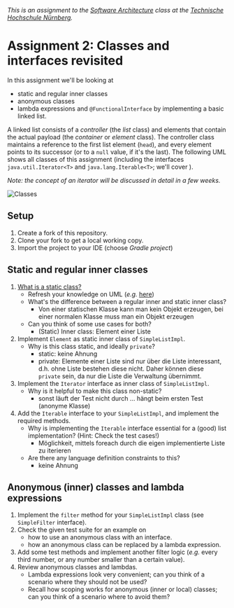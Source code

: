 _This is an assignment to the [Software Architecture](https://ohm-softa.github.io) class at the [Technische Hochschule Nürnberg](http://www.th-nuernberg.de)._

# Assignment 2: Classes and interfaces revisited

In this assignment we'll be looking at 
- static and regular inner classes
- anonymous classes
- lambda expressions and `@FunctionalInterface`
by implementing a basic linked list.

A linked list consists of a _controller_ (the _list_ class) and elements that contain the actual payload (the _container_ or _element_ class).
The controller class maintains a reference to the first list element (`head`), and every element points to its successor (or to a `null` value, if it's the last).
The following UML shows all classes of this assignment (including the interfaces `java.util.Iterator<T>` and `java.lang.Iterable<T>`; we'll cover ).

_Note: the concept of an iterator will be discussed in detail in a few weeks._

![Classes](assets/class-spec.svg)


## Setup

1. Create a fork of this repository.
2. Clone your fork to get a local working copy.
3. Import the project to your IDE (choose _Gradle project_)


## Static and regular inner classes

1. [What is a static class?](http://lmgtfy.com/?q=java+static+inner+class)
	- Refresh your knowledge on UML (_e.g._ [here](http://plantuml.com/class-diagram))
	- What's the difference between a regular inner and static inner class?
	    - Von einer statischen Klasse kann man kein Objekt erzeugen, bei einer normalen Klasse muss man ein Objekt erzeugen
	- Can you think of some use cases for both?
	    - (Static) Inner class: Element einer Liste
2. Implement `Element` as static inner class of `SimpleListImpl`.
	- Why is this class static, and ideally `private`?
	    - static: keine Ahnung
	    - private: Elemente einer Liste sind nur über die Liste interessant, d.h. ohne Liste bestehen diese nicht. Daher können diese `private` sein, da nur die Liste die Verwaltung übernimmt.
3. Implement the `Iterator` interface as inner class of `SimpleListImpl`.
	- Why is it helpful to make this class non-static?
	    - sonst läuft der Test nicht durch ... hängt beim ersten Test (anonyme Klasse)
4. Add the `Iterable` interface to your `SimpleListImpl`, and implement the required methods.
	- Why is implementing the `Iterable` interface essential for a (good) list implementation? (Hint: Check the test cases!)
	    - Möglichkeit, mittels foreach durch die eigen implementierte Liste zu iterieren
	- Are there any language definition constraints to this?
	    - keine Ahnung


## Anonymous (inner) classes and lambda expressions

1. Implement the `filter` method for your `SimpleListImpl` class (see `SimpleFilter` interface).
2. Check the given test suite for an example on 
	- how to use an anonymous class with an interface.
	- how an anonymous class can be replaced by a lambda expression.
3. Add some test methods and implement another filter logic (_e.g._ every third number, or any number smaller than a certain value).
5. Review anonymous classes and lambdas.
	- Lambda expressions look very convenient; can you think of a scenario where they should not be used?
	- Recall how scoping works for anonymous (inner or local) classes; can you think of a scenario where to avoid them?
